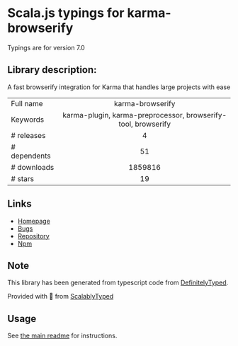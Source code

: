 
# Scala.js typings for karma-browserify

Typings are for version 7.0

## Library description:
A fast browserify integration for Karma that handles large projects with ease

|                    |                 |
| ------------------ | :-------------: |
| Full name          | karma-browserify |
| Keywords           | karma-plugin, karma-preprocessor, browserify-tool, browserify |
| # releases         | 4 |
| # dependents       | 51 |
| # downloads        | 1859816 |
| # stars            | 19 |

## Links
- [Homepage](https://github.com/nikku/karma-browserify#readme)
- [Bugs](https://github.com/nikku/karma-browserify/issues)
- [Repository](https://github.com/nikku/karma-browserify)
- [Npm](https://www.npmjs.com/package/karma-browserify)
    


## Note
This library has been generated from typescript code from [DefinitelyTyped](https://definitelytyped.org).

Provided with :purple_heart: from [ScalablyTyped](https://github.com/oyvindberg/ScalablyTyped)

## Usage
See [the main readme](../../readme.md) for instructions.


